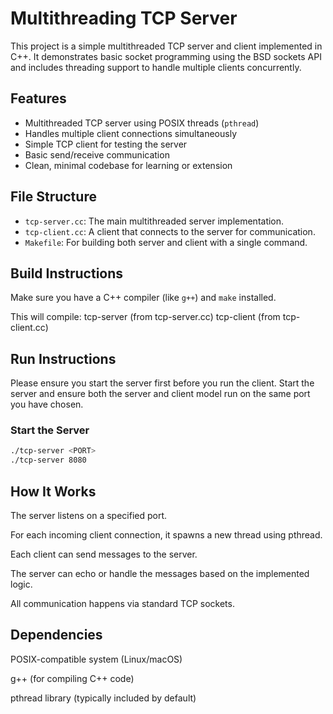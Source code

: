# Multithreading TCP Server

This project is a simple multithreaded TCP server and client implemented in C++. It demonstrates basic socket programming using the BSD sockets API and includes threading support to handle multiple clients concurrently.

## Features

- Multithreaded TCP server using POSIX threads (`pthread`)
- Handles multiple client connections simultaneously
- Simple TCP client for testing the server
- Basic send/receive communication
- Clean, minimal codebase for learning or extension

## File Structure

- `tcp-server.cc`: The main multithreaded server implementation.
- `tcp-client.cc`: A client that connects to the server for communication.
- `Makefile`: For building both server and client with a single command.

## Build Instructions

Make sure you have a C++ compiler (like `g++`) and `make` installed.

This will compile: 
tcp-server (from tcp-server.cc) 
tcp-client (from tcp-client.cc) 

## Run Instructions

Please ensure you start the server first before you run the client. Start the server and ensure both the server and client model run on the same port you have chosen.

### Start the Server

```bash
./tcp-server <PORT>
./tcp-server 8080
```


## How It Works
The server listens on a specified port.

For each incoming client connection, it spawns a new thread using pthread.

Each client can send messages to the server.

The server can echo or handle the messages based on the implemented logic.

All communication happens via standard TCP sockets.

## Dependencies
POSIX-compatible system (Linux/macOS)

g++ (for compiling C++ code)

pthread library (typically included by default)

